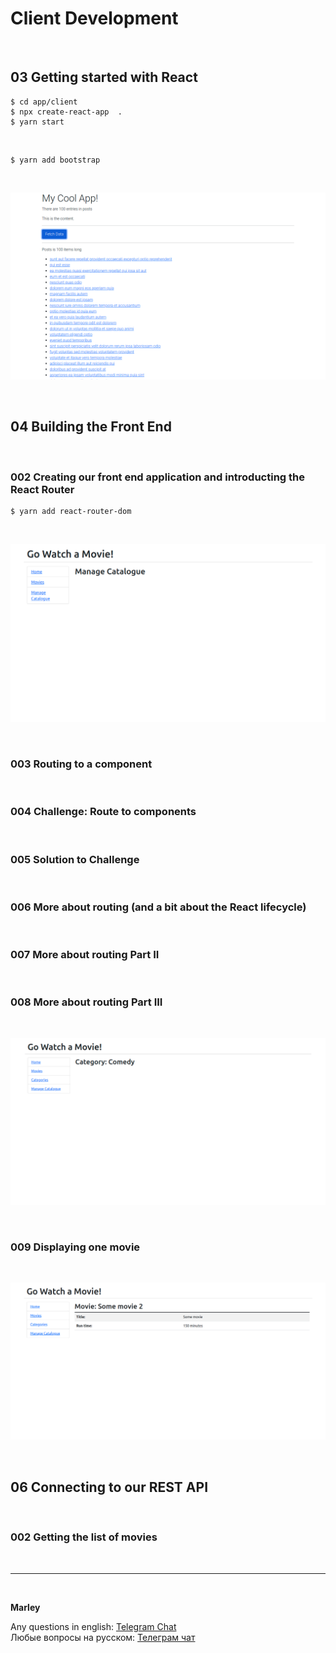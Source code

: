 # Client Development

<br/>

## 03 Getting started with React

```
$ cd app/client
$ npx create-react-app  .
$ yarn start
```

<br/>

```
$ yarn add bootstrap
```

<br/>

![Application](/img/pic-m03-p01.png?raw=true)

<br/>

## 04 Building the Front End

<br/>

### 002 Creating our front end application and introducting the React Router

```
$ yarn add react-router-dom
```

<br/>

![Application](/img/pic-m04-p01.png?raw=true)

<br/>

### 003 Routing to a component

<br/>

### 004 Challenge: Route to components

<br/>

### 005 Solution to Challenge

<br/>

### 006 More about routing (and a bit about the React lifecycle)

<br/>

### 007 More about routing Part II

<br/>

### 008 More about routing Part III

<br/>

![Application](/img/pic-m04-p02.png?raw=true)

<br/>

### 009 Displaying one movie

<br/>

![Application](/img/pic-m04-p03.png?raw=true)

<br/>

## 06 Connecting to our REST API

<br/>

### 002 Getting the list of movies

<br/>

---

<br/>

**Marley**

Any questions in english: <a href="https://jsdev.org/chat/">Telegram Chat</a>  
Любые вопросы на русском: <a href="https://jsdev.ru/chat/">Телеграм чат</a>
